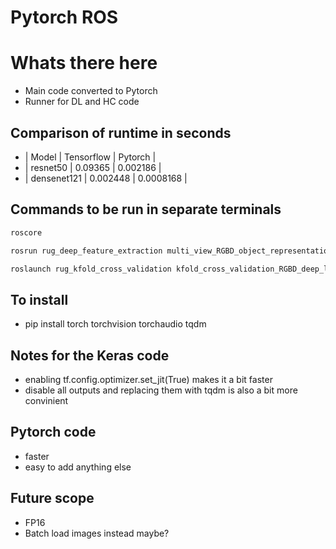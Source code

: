 # Pytorch ROS

# Whats there here
- Main code converted to Pytorch
- Runner for DL and HC code

## Comparison of runtime in seconds
- | Model | Tensorflow | Pytorch |
- | resnet50 | 0.09365 | 0.002186 |
- | densenet121 | 0.002448 | 0.0008168 |

## Commands to be run in separate terminals

```sh
roscore

rosrun rug_deep_feature_extraction multi_view_RGBD_object_representation.py resnet50

roslaunch rug_kfold_cross_validation kfold_cross_validation_RGBD_deep_learning_descriptor.launch base_network:="resnet50"
```

## To install
- pip install torch torchvision torchaudio tqdm 

## Notes for the Keras code
- enabling tf.config.optimizer.set_jit(True) makes it a bit faster
- disable all outputs and replacing them with tqdm is also a bit more convinient

## Pytorch code
- faster
- easy to add anything else

## Future scope
- FP16
- Batch load images instead maybe?

